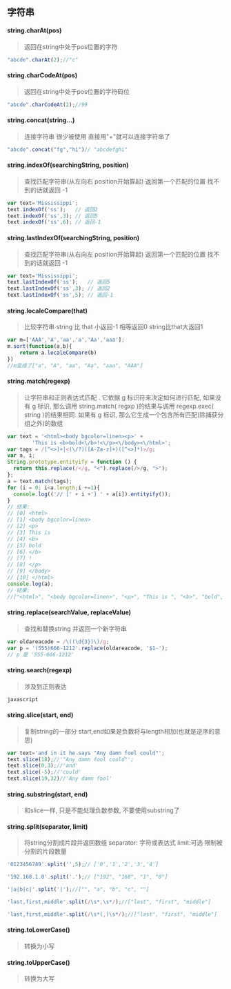 

## 字符串

#### string.charAt(pos)
> 返回在string中处于pos位置的字符 

```javascript
"abcde".charAt(2);//"c"
```

#### string.charCodeAt(pos)	
> 返回在string中处于pos位置的字符码位

```javascript
"abcde".charCodeAt(2);//99
```

#### string.concat(string...)
> 连接字符串 很少被使用 直接用"+"就可以连接字符串了

```javascript
"abcde".concat("fg","hi")// "abcdefghi"
```


#### string.indexOf(searchingString, position)
> 查找匹配字符串(从左向右 position开始算起) 返回第一个匹配的位置 找不到的话就返回 -1

```javascript
var text='Mississippi';
text.indexOf('ss');   // 返回2
text.indexOf('ss',3); // 返回5
text.indexOf('ss',6); // 返回-1
```

#### string.lastIndexOf(searchingString, position)
> 查找匹配字符串(从右向左 position开始算起) 返回第一个匹配的位置 找不到的话就返回 -1

```javascript
var text='Mississippi';
text.lastIndexOf('ss');   // 返回5
text.lastIndexOf('ss',3); // 返回2
text.lastIndexOf('ss',5); // 返回-1
```

#### string.localeCompare(that)
> 比较字符串 string 比 that 小返回-1  相等返回0  string比that大返回1

```javascript
var m=['AAA','A','aa','a','Aa','aaa'];
m.sort(function(a,b){
	return a.localeCompare(b)
})
//m变成了["a", "A", "aa", "Aa", "aaa", "AAA"]
```

#### string.match(regexp)
> 让字符串和正则表达式匹配 . 它依据 g 标识符来决定如何进行匹配, 如果没有 g 标识, 那么调用 string.match( regxp )的结果与调用 regexp.exec( string )的结果相同. 如果有 g 标识, 那么它生成一个包含所有匹配(除捕获分组之外)的数组

```javascript
var text = '<html><body bgcolor=linen><p>' + 
    	'This is <b>bold<\/b>!<\/p><\/body><\/html>';
var tags = /[^<>]+|<(\/?)([A-Za-z]+)([^<>]*)>/g;
var a, i;
String.prototype.entityify = function () {
  return this.replace(/</g, "<").replace(/>/g, ">");
};
a = text.match(tags);
for (i = 0; i<a.length;i +=1){
  console.log(('// [' + i +'] ' + a[i]).entityify());
}
// 结果:
// [0] <html>
// [1] <body bgcolor=linen>
// [2] <p>
// [3] This is 
// [4] <b>
// [5] bold
// [6] </b>
// [7] !
// [8] </p>
// [9] </body>
// [10] </html>
console.log(a); 
// 结果:
//["<html>", "<body bgcolor=linen>", "<p>", "This is ", "<b>", "bold", "</b>", "!", "</p>", "</body>", "</html>"]
```

#### string.replace(searchValue, replaceValue)
> 查找和替换string 并返回一个新字符串 

```javascript
var oldareacode = /\((\d{3})\)/g;
var p = '(555)666-1212'.replace(oldareacode, '$1-');
// p 是 '555-666-1212'
```

#### string.search(regexp)
> 涉及到正则表达 

```javascript
javascript
```

#### string.slice(start, end)
> 复制string的一部分 start,end如果是负数将与length相加(也就是逆序的意思)

```javascript
var text='and in it he says "Any damn fool could"';
text.slice(18);//'"Any damn fool could"';
text.slice(0,3);//'and'
text.slice(-5);//'could'
text.slice(19,32)//'Any damn fool'
```

#### string.substring(start, end)
> 和slice一样, 只是不能处理负数参数, 不要使用substring了

#### string.split(separator, limit)
> 将string分割成片段并返回数组 separator: 字符或表达式 limit:可选 限制被分割的片段数量
```javascript
'0123456789'.split('',5);// ['0','1','2','3','4']

'192.168.1.0'.split('.');// ["192", "168", "1", "0"]

'|a|b|c|'.split('|');//["", "a", "b", "c", ""]

'last,first,middle'.split(/\s*,\s*/);//["last", "first", "middle"]

'last,first,middle'.split(/\s*(,)\s*/);//["last", "first", "middle"]
```

#### string.toLowerCase()
> 转换为小写

#### string.toUpperCase()
> 转换为大写



